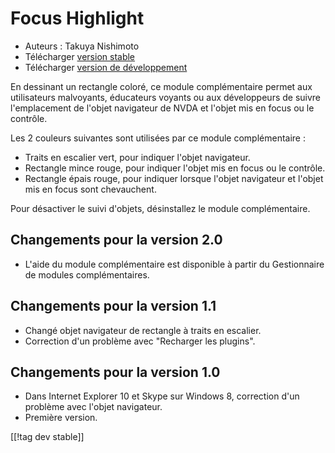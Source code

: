 # Focus Highlight #

* Auteurs : Takuya Nishimoto
* Télécharger [version stable][2]
* Télécharger [version de développement][1]

En dessinant un rectangle coloré, ce module complémentaire permet aux
utilisateurs malvoyants, éducateurs voyants ou aux développeurs de suivre
l'emplacement de l'objet navigateur de NVDA et l'objet mis en focus ou le
contrôle.

Les 2 couleurs suivantes sont utilisées par ce module complémentaire :

* Traits en escalier vert, pour indiquer l'objet navigateur.
* Rectangle mince rouge, pour indiquer l'objet mis en focus ou le contrôle.
* Rectangle épais rouge, pour indiquer lorsque  l'objet navigateur et
  l'objet mis en focus sont chevauchent.

Pour désactiver le suivi d'objets, désinstallez le module complémentaire.

## Changements pour la version 2.0 ##

* L'aide du module complémentaire est disponible à partir du Gestionnaire de
  modules complémentaires.

## Changements pour la version 1.1 ##

* Changé objet navigateur de rectangle à traits en escalier.
* Correction d'un problème avec "Recharger les plugins".

## Changements pour la version 1.0 ##

* Dans Internet Explorer 10 et Skype sur Windows 8, correction d'un problème
  avec l'objet navigateur.
* Première version.

[[!tag dev stable]]

[1]: http://addons.nvda-project.org/files/get.php?file=fh-dev

[2]: http://addons.nvda-project.org/files/get.php?file=fh
